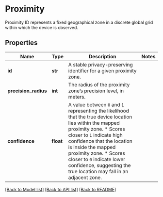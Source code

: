 # Proximity
Proximity ID represents a fixed geographical zone in a discrete global grid within which the device is observed.



## Properties
Name | Type | Description | Notes
------------ | ------------- | ------------- | -------------
**id** | **str** | A stable privacy-preserving identifier for a given proximity zone.  | 
**precision_radius** | **int** | The radius of the proximity zone’s precision level, in meters.  | 
**confidence** | **float** | A value between `0` and `1` representing the likelihood that the true device location lies within the mapped proximity zone.   * Scores closer to `1` indicate high confidence that the location is inside the mapped proximity zone.   * Scores closer to `0` indicate lower confidence, suggesting the true location may fall in an adjacent zone.  | 

[[Back to Model list]](../README.md#documentation-for-models) [[Back to API list]](../README.md#documentation-for-api-endpoints) [[Back to README]](../README.md)

